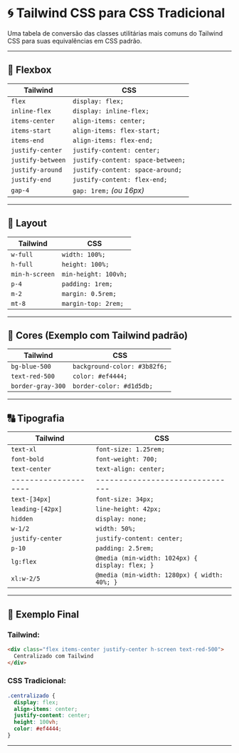 # 🌀 Tailwind CSS para CSS Tradicional

Uma tabela de conversão das classes utilitárias mais comuns do Tailwind CSS para suas equivalências em CSS padrão.

---

## 🎯 Flexbox

| Tailwind              | CSS                                   |
|-----------------------|----------------------------------------|
| `flex`                | `display: flex;`                       |
| `inline-flex`         | `display: inline-flex;`               |
| `items-center`        | `align-items: center;`                |
| `items-start`         | `align-items: flex-start;`            |
| `items-end`           | `align-items: flex-end;`              |
| `justify-center`      | `justify-content: center;`            |
| `justify-between`     | `justify-content: space-between;`     |
| `justify-around`      | `justify-content: space-around;`      |
| `justify-end`         | `justify-content: flex-end;`          |
| `gap-4`               | `gap: 1rem;` *(ou 16px)*              |

---

## 🧱 Layout

| Tailwind         | CSS                            |
|------------------|---------------------------------|
| `w-full`         | `width: 100%;`                 |
| `h-full`         | `height: 100%;`                |
| `min-h-screen`   | `min-height: 100vh;`           |
| `p-4`            | `padding: 1rem;`               |
| `m-2`            | `margin: 0.5rem;`              |
| `mt-8`           | `margin-top: 2rem;`            |

---

## 🎨 Cores (Exemplo com Tailwind padrão)

| Tailwind            | CSS                        |
|---------------------|-----------------------------|
| `bg-blue-500`       | `background-color: #3b82f6;` |
| `text-red-500`      | `color: #ef4444;`           |
| `border-gray-300`   | `border-color: #d1d5db;`    |

---

## 🔠 Tipografia

| Tailwind           | CSS                          |
|--------------------|-------------------------------|
| `text-xl`          | `font-size: 1.25rem;`         |
| `font-bold`        | `font-weight: 700;`           |
| `text-center`      | `text-align: center;`         |
|--------------------|-------------------------------|
| `text-[34px]`      | `font-size: 34px;`            |
| `leading-[42px]`   | `line-height: 42px;`          |
| `hidden`           | `display: none;`              |
| `w-1/2 `           | `width: 50%;`                 |
| `justify-center `  | `justify-content: center;`    |
| `p-10 `            | `padding: 2.5rem;`            |
| `lg:flex`          | `@media (min-width: 1024px) { display: flex; }` |
| `xl:w-2/5`         | `@media (min-width: 1280px) { width: 40%; }`    |


---

## 🧪 Exemplo Final

### Tailwind:
```html
<div class="flex items-center justify-center h-screen text-red-500">
  Centralizado com Tailwind
</div>
````

### CSS Tradicional:

```css
.centralizado {
  display: flex;
  align-items: center;
  justify-content: center;
  height: 100vh;
  color: #ef4444;
}
```

---